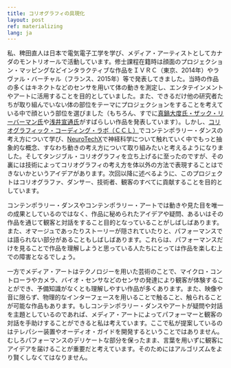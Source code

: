 ```yaml
---
title: コリオグラフィの具現化
layout: post
ref: materializing
lang: ja
---
```


私、稗田直人は日本で電気電子工学を学び、メディア・アーティストとしてカナダのモントリオールで活動しています。修士課程在籍時は顔面のプロジェクション・マッピングなどインタラクティブな作品をＩＶＲＣ（東京、2014年）やラヴァル・バーチャル（フランス、2015年）等で発表してきました。当時の作品の多くはキネクトなどのセンサを用いて体の動きを測定し、エンタテインメントやアートに活用することを目的としていました。また、できるだけ他の研究者たちが取り組んでいない体の部位をテーマにプロジェクションをすることを考えている中で顔という部位を選びました（もちろん、すでに[真鍋大度氏・ザック・リーバーマン氏]( https://www.youtube.com/watch?v=na7FU-VTWN8 )や[浅井宣通氏]( https://vimeo.com/103425574 )がすばらしい作品を発表しています）。しかし、[コリオグラフィック・コーディング・ラボ（ＣＣＬ）]( http://choreographiccoding.org/ )でコンテンポラリー・ダンスの考え方について学び、[NeuroTechX]( http://neurotechx.com/ )で神経科学について触れていく中でもっと抽象的な概念、すなわち動きの考え方について取り組みたいと考えるようになりました。そしてタンジブル・コリオグラフィを立ち上げるに至ったのですが、その裏には技術によってコリオグラフィの考え方を体以外の方法で表現することはできないかというアイデアがあります。次回以降に述べるように、このプロジェクトはコリオグラファ、ダンサー、技術者、観客のすべてに貢献することを目的としています。

コンテンポラリー・ダンスやコンテンポラリー・アートでは動きや見た目を唯一の成果としているのではなく、作品に秘められたアイデアや疑問、あるいはその作品を通じて観客と対話をすること目的となっていることがしばしばあります。また、オマージュであったりストーリーが隠されていたりと、パフォーマンスでは語られない部分があることもしばしばあります。これらは、パフォーマンスだけを見ることで作品を理解しようと思っている人たちにとっては作品を楽しむ上での障害となるでしょう。

一方でメディア・アートはテクノロジーを用いた芸術のことで、マイクロ・コントローラやカメラ、バイオ・センサなどのセンサの発達により観客が体験することができ、予備知識がなくとも理解しやすい作品が多くあります。また、映像や音に限らず、物理的なインターフェースを用いることで触ること、触られることが可能な作品もあります。もしコンテンポラリー・ダンスやアートが疑問や対話を主題としているのであれば、メディア・アートによってパフォーマーと観客の対話を手助けすることができると私は考えています。ここで私が提案しているのはテレパシー装置やオーディオ・ガイドを開発するということではありません。むしろパフォーマンスのデリケートな部分を保ったまま、言葉を用いずに観客にアイデアを届けることが重要だと考えています。そのためにはアルゴリズムをより賢くしなくてはなりません。